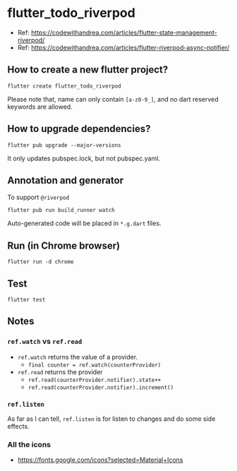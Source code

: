 # flutter_todo_riverpod

- Ref: https://codewithandrea.com/articles/flutter-state-management-riverpod/
- Ref: https://codewithandrea.com/articles/flutter-riverpod-async-notifier/


## How to create a new flutter project?

```
flutter create flutter_todo_riverpod
```

Please note that, name can only contain `[a-z0-9_]`, and no dart reserved keywords are allowed.


## How to upgrade dependencies?

```
flutter pub upgrade --major-versions
```

It only updates pubspec.lock, but not pubspec.yaml.


## Annotation and generator

To support `@riverpod`

```
flutter pub run build_runner watch
```

Auto-generated code will be placed in `*.g.dart` files.


## Run (in Chrome browser)

```
flutter run -d chrome
```


## Test

```
flutter test
```


## Notes

### `ref.watch` vs `ref.read`

- `ref.watch` returns the value of a provider.
  - `final counter = ref.watch(counterProvider)`
- `ref.read` returns the provider
  - `ref.read(counterProvider.notifier).state++`
  - `ref.read(counterProvider.notifier).increment()`


### `ref.listen`

As far as I can tell, `ref.listen` is for listen to changes and do some side effects.


### All the icons

- https://fonts.google.com/icons?selected=Material+Icons

